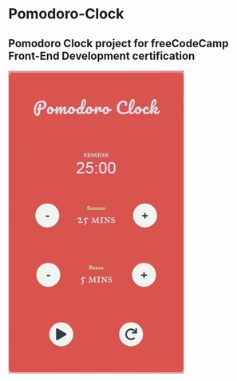 # Pomodoro-Clock
## Pomodoro Clock project for freeCodeCamp Front-End Development certification

![alt text](https://github.com/brownkcing/Pomodoro-Clock/blob/master/pomodoro.jpg)
